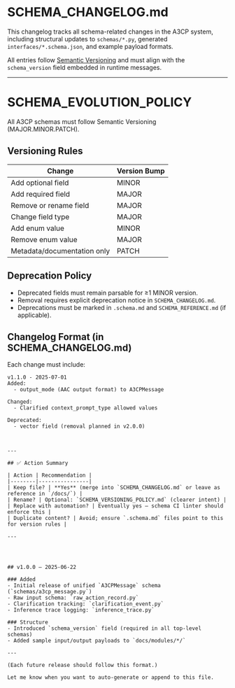 # SCHEMA_CHANGELOG.md

This changelog tracks all schema-related changes in the A3CP system, including structural updates to `schemas/*.py`, generated `interfaces/*.schema.json`, and example payload formats.

All entries follow [Semantic Versioning](https://semver.org/) and must align with the `schema_version` field embedded in runtime messages.

---


# SCHEMA_EVOLUTION_POLICY

All A3CP schemas must follow Semantic Versioning (MAJOR.MINOR.PATCH).

## Versioning Rules

| Change                          | Version Bump |
|---------------------------------|--------------|
| Add optional field              | MINOR        |
| Add required field              | MAJOR        |
| Remove or rename field          | MAJOR        |
| Change field type               | MAJOR        |
| Add enum value                  | MINOR        |
| Remove enum value               | MAJOR        |
| Metadata/documentation only     | PATCH        |

## Deprecation Policy

- Deprecated fields must remain parsable for ≥1 MINOR version.
- Removal requires explicit deprecation notice in `SCHEMA_CHANGELOG.md`.
- Deprecations must be marked in `.schema.md` and `SCHEMA_REFERENCE.md` (if applicable).

## Changelog Format (in SCHEMA_CHANGELOG.md)

Each change must include:

```text
v1.1.0 - 2025-07-01
Added:
  - output_mode (AAC output format) to A3CPMessage

Changed:
  - Clarified context_prompt_type allowed values

Deprecated:
  - vector field (removal planned in v2.0.0)



---

## ✅ Action Summary

| Action | Recommendation |
|--------|----------------|
| Keep file? | **Yes** (merge into `SCHEMA_CHANGELOG.md` or leave as reference in `/docs/`) |
| Rename? | Optional: `SCHEMA_VERSIONING_POLICY.md` (clearer intent) |
| Replace with automation? | Eventually yes — schema CI linter should enforce this |
| Duplicate content? | Avoid; ensure `.schema.md` files point to this for version rules |

---




## v1.0.0 – 2025-06-22

### Added
- Initial release of unified `A3CPMessage` schema (`schemas/a3cp_message.py`)
- Raw input schema: `raw_action_record.py`
- Clarification tracking: `clarification_event.py`
- Inference trace logging: `inference_trace.py`

### Structure
- Introduced `schema_version` field (required in all top-level schemas)
- Added sample input/output payloads to `docs/modules/*/`

---

(Each future release should follow this format.)

Let me know when you want to auto-generate or append to this file.

